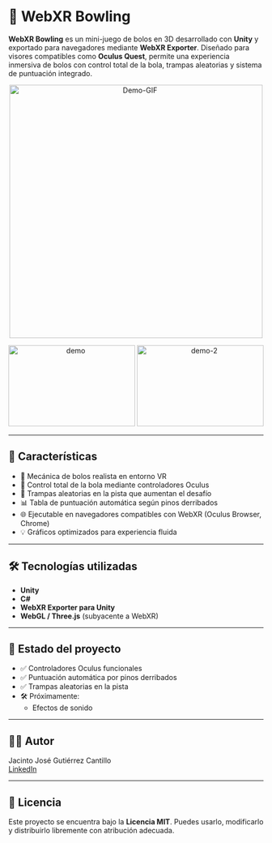 # 🎳 WebXR Bowling

**WebXR Bowling** es un mini-juego de bolos en 3D desarrollado con **Unity** y exportado para navegadores mediante **WebXR Exporter**. Diseñado para visores compatibles como **Oculus Quest**, permite una experiencia inmersiva de bolos con control total de la bola, trampas aleatorias y sistema de puntuación integrado.  

<p align="center">
  <img src="https://i.postimg.cc/JhjMZPPL/75ab1a4559f254a0ade9d5373c89d77cbd73c2c7.gif" width="500" alt="Demo-GIF">
</p>

<p align="center">
  <img src="https://i.postimg.cc/5tDJh8G0/Captura-de-pantalla-2025-07-16-104317.png" width="250" height="160" alt="demo">
  <img src="https://i.postimg.cc/qvMpyJyk/Captura-de-pantalla-2025-07-16-104242.png" width="250" height="160" alt="demo-2">
</p>

---

## 🚀 Características

- 🎳 Mecánica de bolos realista en entorno VR
- 🎯 Control total de la bola mediante controladores Oculus
- 🎲 Trampas aleatorias en la pista que aumentan el desafío
- 📊 Tabla de puntuación automática según pinos derribados
- 🌐 Ejecutable en navegadores compatibles con WebXR (Oculus Browser, Chrome)
- 💡 Gráficos optimizados para experiencia fluida

---

## 🛠️ Tecnologías utilizadas

- **Unity**
- **C#**
- **WebXR Exporter para Unity**
- **WebGL / Three.js** (subyacente a WebXR)

---

## 📌 Estado del proyecto

- ✅ Controladores Oculus funcionales
- ✅ Puntuación automática por pinos derribados
- ✅ Trampas aleatorias en la pista
- 🛠️ Próximamente:
  - Efectos de sonido

---

## 👨‍💻 Autor

Jacinto José Gutiérrez Cantillo  
[LinkedIn](https://www.linkedin.com/in/jacinto-gutierrez-cantillo-software-developer/)

---

## 📜 Licencia

Este proyecto se encuentra bajo la **Licencia MIT**. Puedes usarlo, modificarlo y distribuirlo libremente con atribución adecuada.
